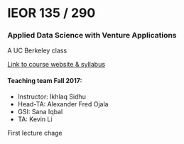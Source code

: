 # IEOR 135 / 290
### Applied Data Science with Venture Applications
A UC Berkeley class

[Link to course website & syllabus](https://data-x.blog)

#### Teaching team Fall 2017:
- Instructor: Ikhlaq Sidhu
- Head-TA: Alexander Fred Ojala
- GSI: Sana Iqbal
- TA: Kevin Li

First lecture chage

